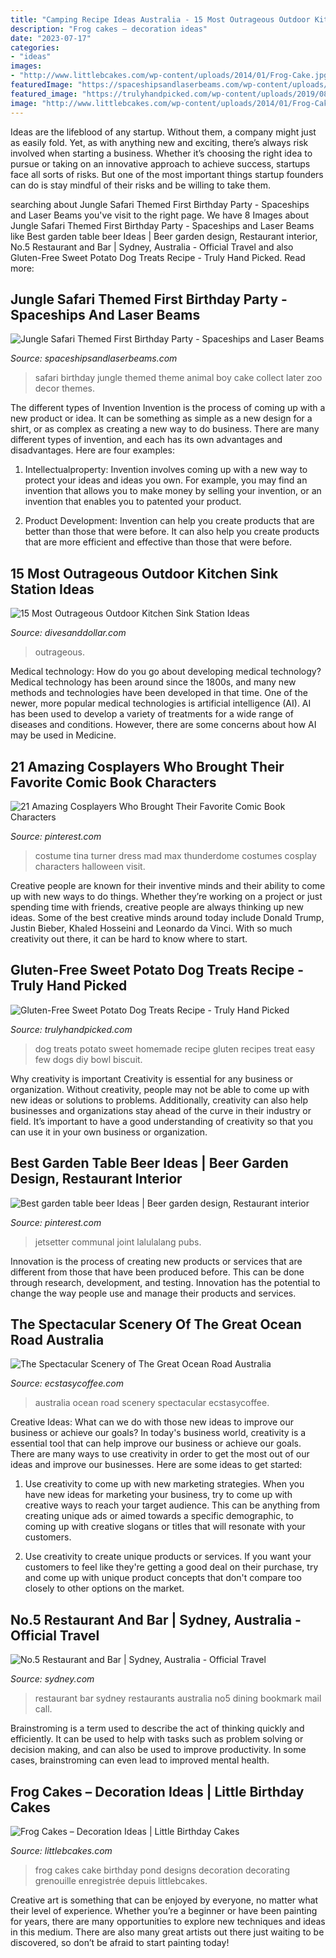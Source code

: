 ```yaml
---
title: "Camping Recipe Ideas Australia - 15 Most Outrageous Outdoor Kitchen Sink Station Ideas"
description: "Frog cakes – decoration ideas"
date: "2023-07-17"
categories:
- "ideas"
images:
- "http://www.littlebcakes.com/wp-content/uploads/2014/01/Frog-Cake.jpg"
featuredImage: "https://spaceshipsandlaserbeams.com/wp-content/uploads/2015/09/safari-birthday-party-ideas-345.jpg"
featured_image: "https://trulyhandpicked.com/wp-content/uploads/2019/08/1565024443aldtcikyenurhdp.jpg"
image: "http://www.littlebcakes.com/wp-content/uploads/2014/01/Frog-Cake.jpg"
---
```



Ideas are the lifeblood of any startup. Without them, a company might just as easily fold. Yet, as with anything new and exciting, there’s always risk involved when starting a business. Whether it’s choosing the right idea to pursue or taking on an innovative approach to achieve success, startups face all sorts of risks. But one of the most important things startup founders can do is stay mindful of their risks and be willing to take them.

	

		
searching about Jungle Safari Themed First Birthday Party - Spaceships and Laser Beams you've visit to the right page. We have 8 Images about Jungle Safari Themed First Birthday Party - Spaceships and Laser Beams like Best garden table beer Ideas | Beer garden design, Restaurant interior, No.5 Restaurant and Bar | Sydney, Australia - Official Travel and also Gluten-Free Sweet Potato Dog Treats Recipe - Truly Hand Picked. Read more:
		
    
## Jungle Safari Themed First Birthday Party - Spaceships And Laser Beams

<img loading=lazy src="https://spaceshipsandlaserbeams.com/wp-content/uploads/2015/09/safari-birthday-party-ideas-345.jpg" onerror="this.onerror=null;this.src='https://tse2.mm.bing.net/th?id=OIP.KBeJP5Wcwj4l5FvOqxXy8gHaLH&amp;pid=15.1';" alt="Jungle Safari Themed First Birthday Party - Spaceships and Laser Beams">

_Source: spaceshipsandlaserbeams.com_

>safari birthday jungle themed theme animal boy cake collect later zoo decor themes. 

	

The different types of Invention
Invention is the process of coming up with a new product or idea. It can be something as simple as a new design for a shirt, or as complex as creating a new way to do business. There are many different types of invention, and each has its own advantages and disadvantages. Here are four examples: 
1. Intellectualproperty: Invention involves coming up with a new way to protect your ideas and ideas you own. For example, you may find an invention that allows you to make money by selling your invention, or an invention that enables you to patented your product. 

2. Product Development: Invention can help you create products that are better than those that were before. It can also help you create products that are more efficient and effective than those that were before. 


    
## 15 Most Outrageous Outdoor Kitchen Sink Station Ideas

<img loading=lazy src="https://www.divesanddollar.com/wp-content/uploads/2017/05/outdoor-kitchen-sink-station-7-FILEminimizer.jpg" onerror="this.onerror=null;this.src='https://tse4.mm.bing.net/th?id=OIP.myPVwbm-Mhf_cyflburDnQHaLF&amp;pid=15.1';" alt="15 Most Outrageous Outdoor Kitchen Sink Station Ideas">

_Source: divesanddollar.com_

>outrageous. 

	

Medical technology: How do you go about developing medical technology?
Medical technology has been around since the 1800s, and many new methods and technologies have been developed in that time. One of the newer, more popular medical technologies is artificial intelligence (AI). AI has been used to develop a variety of treatments for a wide range of diseases and conditions. However, there are some concerns about how AI may be used in Medicine.

    
## 21 Amazing Cosplayers Who Brought Their Favorite Comic Book Characters

<img loading=lazy src="https://i.pinimg.com/736x/d6/0a/7f/d60a7fbf64c8c477dc387d84c85df33d.jpg" onerror="this.onerror=null;this.src='https://tse2.mm.bing.net/th?id=OIP.tqVwuOf0Pdz7L9DonJo7oAHaLG&amp;pid=15.1';" alt="21 Amazing Cosplayers Who Brought Their Favorite Comic Book Characters">

_Source: pinterest.com_

>costume tina turner dress mad max thunderdome costumes cosplay characters halloween visit. 

	

Creative people are known for their inventive minds and their ability to come up with new ways to do things. Whether they’re working on a project or just spending time with friends, creative people are always thinking up new ideas. Some of the best creative minds around today include Donald Trump, Justin Bieber, Khaled Hosseini and Leonardo da Vinci. With so much creativity out there, it can be hard to know where to start.

    
## Gluten-Free Sweet Potato Dog Treats Recipe - Truly Hand Picked

<img loading=lazy src="https://trulyhandpicked.com/wp-content/uploads/2019/08/1565024443aldtcikyenurhdp.jpg" onerror="this.onerror=null;this.src='https://tse3.mm.bing.net/th?id=OIP.idizgsX1khRyJ_XlTDEAugHaLH&amp;pid=15.1';" alt="Gluten-Free Sweet Potato Dog Treats Recipe - Truly Hand Picked">

_Source: trulyhandpicked.com_

>dog treats potato sweet homemade recipe gluten recipes treat easy few dogs diy bowl biscuit. 

	

Why creativity is important
Creativity is essential for any business or organization. Without creativity, people may not be able to come up with new ideas or solutions to problems. Additionally, creativity can also help businesses and organizations stay ahead of the curve in their industry or field. It’s important to have a good understanding of creativity so that you can use it in your own business or organization.

    
## Best Garden Table Beer Ideas | Beer Garden Design, Restaurant Interior

<img loading=lazy src="https://i.pinimg.com/736x/68/ee/b0/68eeb02a3b905ba38003631909fc4155.jpg" onerror="this.onerror=null;this.src='https://tse3.mm.bing.net/th?id=OIP.5Ko-u0y_aCOO-i9Csm1UmwAAAA&amp;pid=15.1';" alt="Best garden table beer Ideas | Beer garden design, Restaurant interior">

_Source: pinterest.com_

>jetsetter communal joint lalulalang pubs. 

	

Innovation is the process of creating new products or services that are different from those that have been produced before. This can be done through research, development, and testing. Innovation has the potential to change the way people use and manage their products and services.

    
## The Spectacular Scenery Of The Great Ocean Road Australia

<img loading=lazy src="http://i0.wp.com/www.ecstasycoffee.com/wp-content/uploads/2014/12/The-Great-Ocean-Road-Australia.jpg" onerror="this.onerror=null;this.src='https://tse1.mm.bing.net/th?id=OIP.hIf5xhE-hY2ygwTi4PsjcQHaJ3&amp;pid=15.1';" alt="The Spectacular Scenery of The Great Ocean Road Australia">

_Source: ecstasycoffee.com_

>australia ocean road scenery spectacular ecstasycoffee. 

	

Creative Ideas: What can we do with those new ideas to improve our business or achieve our goals?
In today's business world, creativity is a essential tool that can help improve our business or achieve our goals. There are many ways to use creativity in order to get the most out of our ideas and improve our businesses. Here are some ideas to get started: 
1. Use creativity to come up with new marketing strategies. When you have new ideas for marketing your business, try to come up with creative ways to reach your target audience. This can be anything from creating unique ads or aimed towards a specific demographic, to coming up with creative slogans or titles that will resonate with your customers. 

2. Use creativity to create unique products or services. If you want your customers to feel like they're getting a good deal on their purchase, try and come up with unique product concepts that don't compare too closely to other options on the market.

    
## No.5 Restaurant And Bar | Sydney, Australia - Official Travel

<img loading=lazy src="https://assets.atdw-online.com.au/images/c54b405f5e274adfe91f5f2ebbbc23e9.jpeg?rect=256" onerror="this.onerror=null;this.src='https://tse3.mm.bing.net/th?id=OIP.AAjH88qMn7WBwP1wCbI6WgHaFC&amp;pid=15.1';" alt="No.5 Restaurant and Bar | Sydney, Australia - Official Travel">

_Source: sydney.com_

>restaurant bar sydney restaurants australia no5 dining bookmark mail call. 

	

Brainstroming is a term used to describe the act of thinking quickly and efficiently. It can be used to help with tasks such as problem solving or decision making, and can also be used to improve productivity. In some cases, brainstroming can even lead to improved mental health.

    
## Frog Cakes – Decoration Ideas | Little Birthday Cakes

<img loading=lazy src="http://www.littlebcakes.com/wp-content/uploads/2014/01/Frog-Cake.jpg" onerror="this.onerror=null;this.src='https://tse2.mm.bing.net/th?id=OIP.BdMfWyj1LH4Pk9g_eY3XQAHaEK&amp;pid=15.1';" alt="Frog Cakes – Decoration Ideas | Little Birthday Cakes">

_Source: littlebcakes.com_

>frog cakes cake birthday pond designs decoration decorating grenouille enregistrée depuis littlebcakes. 

	

Creative art is something that can be enjoyed by everyone, no matter what their level of experience. Whether you’re a beginner or have been painting for years, there are many opportunities to explore new techniques and ideas in this medium. There are also many great artists out there just waiting to be discovered, so don’t be afraid to start painting today!

